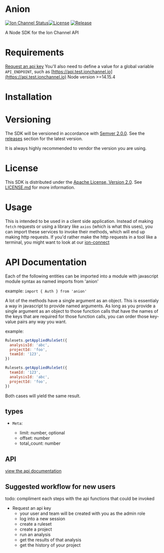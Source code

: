 # Anion

[![Ion Channel Status](https://api.ionchannel.io/v1/report/getBadge?project_id=71947498-72d7-4c82-9517-ac3b2bdf7859&branch=master)](http://console.ionchannel.io/)[![License](https://img.shields.io/badge/License-Apache%202.0-blue.svg)](https://github.com/ion-channel/anion/blob/master/LICENSE.md)
[![Release](https://img.shields.io/github/release/ion-channel/anion.svg)](https://github.com/ion-channel/anion/releases/latest)

A Node SDK for the Ion Channel API

# Requirements

[Request an api key](https://ionchannel.io/contact/)
You'll also need to define a value for a global variable `API_ENDPOINT`, such as [https://api.test.ionchannel.io](https://api.test.ionchannel.io)
Node version >=14.15.4

# Installation

# Versioning

The SDK will be versioned in accordance with [Semver 2.0.0](http://semver.org). See the [releases](https://github.com/ion-channel/anion/releases) section for the latest version.

It is always highly recommended to vendor the version you are using.

# License

This SDK is distributed under the [Apache License, Version 2.0](http://www.apache.org/licenses/LICENSE-2.0). See [LICENSE.md](./LICENSE.md) for more information.

# Usage

This is intended to be used in a client side application. Instead of making `fetch` requests or using a library like `axios` (which is what this uses), you can import these services to invoke their methods, which will end up making http requests. If you'd rather make the http requests in a tool like a terminal, you might want to look at our [ion-connect](https://github.com/ion-channel/ion-connect)

# API Documentation

Each of the following entities can be imported into a module with javascript module syntax as named imports from 'anion'

example:
`import { Auth } from 'anion'`

A lot of the methods have a single argument as an object. This is essentialy a way in javascript to provide named arguments. As long as you provide a single argument as an object to those function calls that have the names of the keys that are required for those function calls, you can order those key-value pairs any way you want.

example:

```javascript
Rulesets.getAppliedRuleSet({
  analysisId: 'abc',
  projectId: 'foo',
  teamId: '123',
})

Rulesets.getAppliedRuleSet({
  teamId: '123',
  analysisId: 'abc',
  projectId: 'foo',
})
```

Both cases will yield the same result.

## types

- `Meta`:

  - limit: number, optional
  - offset: number
  - total_count: number

## API

[view the api documentation](https://github.com/ion-channel/anion/api.md)

## Suggested workflow for new users

todo: compliment each steps with the api functions that could be invoked

- Request an api key
  - your user and team will be created with you as the admin role
  - log into a new session
  - create a ruleset
  - create a project
  - run an analysis
  - get the results of that analysis
  - get the history of your project
